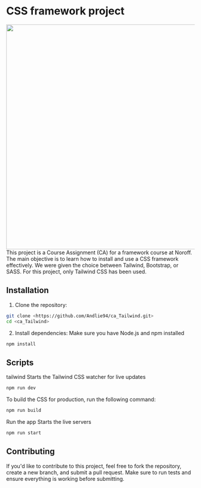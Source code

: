 # CSS framework project
<img src="https://images.unsplash.com/photo-1563206767-5b18f218e8de?w=900&auto=format&fit=crop&q=60&ixlib=rb-4.0.3&ixid=M3wxMjA3fDB8MHxzZWFyY2h8MTF8fGNzc3xlbnwwfDB8MHx8fDI%3D" width="600">
This project is a Course Assignment (CA) for a framework course at Noroff. The main objective is to learn how to install and use a CSS framework effectively. We were given the choice between Tailwind, Bootstrap, or SASS.
For this project, only Tailwind CSS has been used.

## Installation 
1. Clone the repository:
```bash
git clone <https://github.com/Andlie94/ca_Tailwind.git>
cd <ca_Tailwind>
```
2. Install dependencies:
Make sure you have Node.js and npm installed
```bash
npm install
```
## Scripts
tailwind
Starts the Tailwind CSS watcher for live updates
```bash
npm run dev
```

To build the CSS for production, run the following command:
```bash
npm run build
```

Run the app
Starts the live servers
```bash
npm run start
```

## Contributing
If you'd like to contribute to this project, feel free to fork the repository, create a new branch, and submit a pull request. 
Make sure to run tests and ensure everything is working before submitting.
